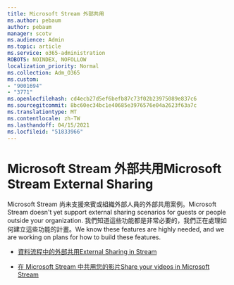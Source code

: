 ```yaml
---
title: Microsoft Stream 外部共用
ms.author: pebaum
author: pebaum
manager: scotv
ms.audience: Admin
ms.topic: article
ms.service: o365-administration
ROBOTS: NOINDEX, NOFOLLOW
localization_priority: Normal
ms.collection: Adm_O365
ms.custom:
- "9001694"
- "3771"
ms.openlocfilehash: cd4ecb27d5ef6befb87c73f02b23975089e837c6
ms.sourcegitcommit: 8bc60ec34bc1e40685e3976576e04a2623f63a7c
ms.translationtype: MT
ms.contentlocale: zh-TW
ms.lasthandoff: 04/15/2021
ms.locfileid: "51833966"
---
```

# <a name="microsoft-stream-external-sharing"></a><span data-ttu-id="b28ed-102">Microsoft Stream 外部共用</span><span class="sxs-lookup"><span data-stu-id="b28ed-102">Microsoft Stream External Sharing</span></span>

<span data-ttu-id="b28ed-103">Microsoft Stream 尚未支援來賓或組織外部人員的外部共用案例。</span><span class="sxs-lookup"><span data-stu-id="b28ed-103">Microsoft Stream doesn't yet support external sharing scenarios for guests or people outside your organization.</span></span> <span data-ttu-id="b28ed-104">我們知道這些功能都是非常必要的，我們正在處理如何建立這些功能的計畫。</span><span class="sxs-lookup"><span data-stu-id="b28ed-104">We know these features are highly needed, and we are working on plans for how to build these features.</span></span>

- [<span data-ttu-id="b28ed-105">資料流程中的外部共用</span><span class="sxs-lookup"><span data-stu-id="b28ed-105">External Sharing in Stream</span></span>](https://docs.microsoft.com/stream/portal-share-video#external-sharing)

- [<span data-ttu-id="b28ed-106">在 Microsoft Stream 中共用您的影片</span><span class="sxs-lookup"><span data-stu-id="b28ed-106">Share your videos in Microsoft Stream</span></span>](https://docs.microsoft.com/stream/portal-share-video)
